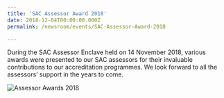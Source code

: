 ```yaml
---
title: 'SAC Assessor Award 2018'
date: 2018-12-04T00:00:00.000Z
permalink: /newsroom/events/SAC-Assessor-Award-2018

---
```



During the SAC Assessor Enclave held on 14 November 2018, various awards were presented to our SAC assessors for their invaluable contributions to our accreditation programmes. We look forward to all the assessors’ support in the years to come.

![Assessor Awards 2018](/images/press-release/documents/AssessorAwards-2018.jpg)
